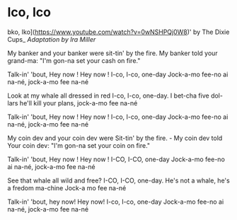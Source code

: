 # Ico, Ico
bko, Iko](https://www.youtube.com/watch?v=0wNSHPQj0W8)' by The Dixie Cups_
_Adaptation by Ira Miller_

My banker and your banker were sit-tin' by the fire.
My banker told your grand-ma: "I'm gon-na set your cash on fire."

Talk-in' 'bout, Hey now ! Hey now ! I-co, I-co, one-day
Jock-a-mo fee-no ai na-né, jock-a-mo fee na-né

Look at my whale all dressed in red I-co, I-co, one-day.
I bet-cha five dol-lars he'll kill your plans, jock-a-mo fee na-né

Talk-in' 'bout, Hey now ! Hey now ! I-co, I-co, one-day
Jock-a-mo fee-no ai na-né, jock-a-mo fee na-né

My coin dev and your coin dev were
Sit-tin' by the fire. - My coin dev told
Your coin dev: "I'm gon-na set your coin on fire."

Talk-in' 'bout, Hey now ! Hey now ! I-CO, I-CO, one-day
Jock-a-mo fee-no ai na-né, jock-a-mo fee na-né

See that whale all wild and free? I-CO, I-CO, one-day.
He's not a whale, he's a fredom ma-chine
Jock-a mo fee na-né

Talk-in' 'bout, hey now! Hey now! I-co, I-co, one-day
Jock-a-mo fee-no ai na-né, jock-a-mo fee na-né

